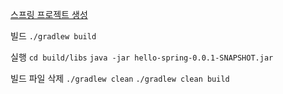 [스프링 프로젝트 생성](https://start.spring.io/)

빌드 
`./gradlew build`

실행
`cd build/libs`
`java -jar hello-spring-0.0.1-SNAPSHOT.jar`

빌드 파일 삭제
`./gradlew clean`
`./gradlew clean build`

